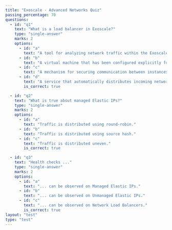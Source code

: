 ```yaml
---
title: "Exoscale - Advanced Networks Quiz"
passing_percentage: 70
questions:
  - id: "q1"
    text: "What is a load balancer in Exoscale?"
    type: "single-answer"
    marks: 2
    options:
      - id: "a"
        text: "A tool for analyzing network traffic within the Exoscale cloud environment."
      - id: "b"
        text: "A virtual machine that has been configured explicitly for high-performance computing."
      - id: "c"
        text: "A mechanism for securing communication between instances within the Exoscale cloud environment."
      - id: "d"
        text: "A service that automatically distributes incoming network traffic across a group of instances to improve performance and reliability."
        is_correct: true

  - id: "q2"
    text: "What is true about managed Elastic IPs?"
    type: "single-answer"
    marks: 2
    options:
      - id: "a"
        text: "Traffic is distributed using round-robin."
      - id: "b"
        text: "Traffic is distributed using source hash."
      - id: "c"
        text: "Traffic is distributed uneven."
        is_correct: true

  - id: "q3"
    text: "Health checks ..."
    type: "single-answer"
    marks: 2
    options:
      - id: "a"
        text: "... can be observed on Managed Elastic IPs."
      - id: "b"
        text: "... can be observed on Unmanaged Elastic IPs."
      - id: "c"
        text: "... can be observed on Network Load Balancers."
        is_correct: true
layout: "test"
type: "test"
---
```

